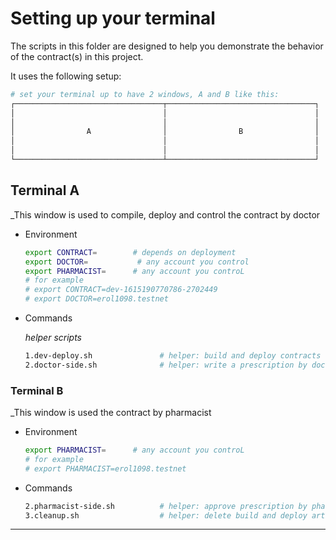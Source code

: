 # Setting up your terminal

The scripts in this folder are designed to help you demonstrate the behavior of the contract(s) in this project.

It uses the following setup:

```sh
# set your terminal up to have 2 windows, A and B like this:
┌─────────────────────────────────┬─────────────────────────────────┐
│                                 │                                 │
│                                 │                                 │
│                A                │                B                │
│                                 │                                 │
│                                 │                                 │
└─────────────────────────────────┴─────────────────────────────────┘
```

## Terminal **A**

\_This window is used to compile, deploy and control the contract by doctor

- Environment

  ```sh
  export CONTRACT=        # depends on deployment
  export DOCTOR=           # any account you control
  export PHARMACIST=      # any account you controL
  # for example
  # export CONTRACT=dev-1615190770786-2702449
  # export DOCTOR=erol1098.testnet
  ```

- Commands

  _helper scripts_

  ```sh
  1.dev-deploy.sh               # helper: build and deploy contracts
  2.doctor-side.sh              # helper: write a prescription by doctor and call some methods

  ```

### Terminal **B**

\_This window is used the contract by pharmacist

- Environment

  ```sh
  export PHARMACIST=      # any account you controL
  # for example
  # export PHARMACIST=erol1098.testnet
  ```

- Commands

  ```sh
  2.pharmacist-side.sh          # helper: approve prescription by pharmacist and call some methods
  3.cleanup.sh                  # helper: delete build and deploy artifacts
  ```

---
